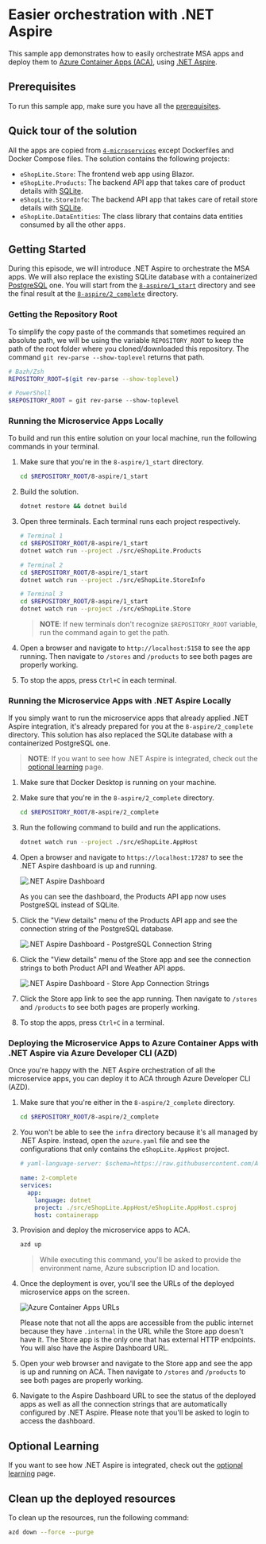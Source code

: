 # Easier orchestration with .NET Aspire

This sample app demonstrates how to easily orchestrate MSA apps and deploy them to [Azure Container Apps (ACA)](https://learn.microsoft.com/azure/container-apps/overview), using [.NET Aspire](https://aka.ms/dotnet-aspire).

## Prerequisites

To run this sample app, make sure you have all the [prerequisites](../README.md#prerequisites).

## Quick tour of the solution

All the apps are copied from [`4-microservices`](../4-microservices/) except Dockerfiles and Docker Compose files. The solution contains the following projects:

- `eShopLite.Store`: The frontend web app using Blazor.
- `eShopLite.Products`: The backend API app that takes care of product details with [SQLite](https://www.sqlite.org/).
- `eShopLite.StoreInfo`: The backend API app that takes care of retail store details with [SQLite](https://www.sqlite.org/).
- `eShopLite.DataEntities`: The class library that contains data entities consumed by all the other apps.

## Getting Started

During this episode, we will introduce .NET Aspire to orchestrate the MSA apps. We will also replace the existing SQLite database with a containerized [PostgreSQL](https://www.postgresql.org/) one. You will start from the [`8-aspire/1_start`](./1_start/) directory and see the final result at the [`8-aspire/2_complete`](./2_complete/) directory.

### Getting the Repository Root

To simplify the copy paste of the commands that sometimes required an absolute path, we will be using the variable `REPOSITORY_ROOT` to keep the path of the root folder where you cloned/downloaded this repository. The command `git rev-parse --show-toplevel` returns that path.

```bash
# Bazh/Zsh
REPOSITORY_ROOT=$(git rev-parse --show-toplevel)
```

```powershell
# PowerShell
$REPOSITORY_ROOT = git rev-parse --show-toplevel
```

### Running the Microservice Apps Locally

To build and run this entire solution on your local machine, run the following commands in your terminal.

1. Make sure that you're in the `8-aspire/1_start` directory.

    ```bash
    cd $REPOSITORY_ROOT/8-aspire/1_start
    ```

1. Build the solution.

    ```bash
    dotnet restore && dotnet build
    ```

1. Open three terminals. Each terminal runs each project respectively.

    ```bash
    # Terminal 1
    cd $REPOSITORY_ROOT/8-aspire/1_start
    dotnet watch run --project ./src/eShopLite.Products
    ```

    ```bash
    # Terminal 2
    cd $REPOSITORY_ROOT/8-aspire/1_start
    dotnet watch run --project ./src/eShopLite.StoreInfo
    ```

    ```bash
    # Terminal 3
    cd $REPOSITORY_ROOT/8-aspire/1_start
    dotnet watch run --project ./src/eShopLite.Store
    ```

   > **NOTE**: If new terminals don't recognize `$REPOSITORY_ROOT` variable, run the command again to get the path.

1. Open a browser and navigate to `http://localhost:5158` to see the app running. Then navigate to `/stores` and `/products` to see both pages are properly working.

1. To stop the apps, press `Ctrl+C` in each terminal.

### Running the Microservice Apps with .NET Aspire Locally

If you simply want to run the microservice apps that already applied .NET Aspire integration, it's already prepared for you at the `8-aspire/2_complete` directory. This solution has also replaced the SQLite database with a containerized PostgreSQL one.

> **NOTE**: If you want to see how .NET Aspire is integrated, check out the [optional learning](./extra.md) page.

1. Make sure that Docker Desktop is running on your machine.

1. Make sure that you're in the `8-aspire/2_complete` directory.

    ```bash
    cd $REPOSITORY_ROOT/8-aspire/2_complete
    ```

1. Run the following command to build and run the applications.

    ```bash
    dotnet watch run --project ./src/eShopLite.AppHost
    ```

1. Open a browser and navigate to `https://localhost:17287` to see the .NET Aspire dashboard is up and running.

   ![.NET Aspire Dashboard](./images/ep08-01.png)

   As you can see the dashboard, the Products API app now uses PostgreSQL instead of SQLite.

1. Click the "View details" menu of the Products API app and see the connection string of the PostgreSQL database.

   ![.NET Aspire Dashboard - PostgreSQL Connection String](./images/ep08-02.png)

1. Click the "View details" menu of the Store app and see the connection strings to both Product API and Weather API apps.

   ![.NET Aspire Dashboard - Store App Connection Strings](./images/ep08-03.png)

1. Click the Store app link to see the app running. Then navigate to `/stores` and `/products` to see both pages are properly working.

1. To stop the apps, press `Ctrl+C` in a terminal.

### Deploying the Microservice Apps to Azure Container Apps with .NET Aspire via Azure Developer CLI (AZD)

Once you're happy with the .NET Aspire orchestration of all the microservice apps, you can deploy it to ACA through Azure Developer CLI (AZD).

1. Make sure that you're either in the `8-aspire/2_complete` directory.

    ```bash
    cd $REPOSITORY_ROOT/8-aspire/2_complete
    ```

1. You won't be able to see the `infra` directory because it's all managed by .NET Aspire. Instead, open the `azure.yaml` file and see the configurations that only contains the `eShopLite.AppHost` project.

    ```yml
    # yaml-language-server: $schema=https://raw.githubusercontent.com/Azure/azure-dev/main/schemas/v1.0/azure.yaml.json
    
    name: 2-complete
    services:  
      app:
        language: dotnet
        project: ./src/eShopLite.AppHost/eShopLite.AppHost.csproj
        host: containerapp
    ```

1. Provision and deploy the microservice apps to ACA.

    ```bash
    azd up
    ```

   > While executing this command, you'll be asked to provide the environment name, Azure subscription ID and location.

1. Once the deployment is over, you'll see the URLs of the deployed microservice apps on the screen.

   ![Azure Container Apps URLs](./images/ep08-04.png)

   Please note that not all the apps are accessible from the public internet because they have `.internal` in the URL while the Store app doesn't have it. The Store app is the only one that has external HTTP endpoints. You will also have the Aspire Dashboard URL.

1. Open your web browser and navigate to the Store app and see the app is up and running on ACA. Then navigate to `/stores` and `/products` to see both pages are properly working.

1. Navigate to the Aspire Dashboard URL to see the status of the deployed apps as well as all the connection strings that are automatically configured by .NET Aspire. Please note that you'll be asked to login to access the dashboard.

## Optional Learning

If you want to see how .NET Aspire is integrated, check out the [optional learning](./extra.md) page.

## Clean up the deployed resources

To clean up the resources, run the following command:

```bash
azd down --force --purge
```
